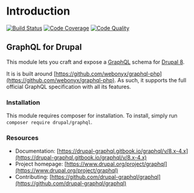 # Introduction

[![Build Status](https://img.shields.io/travis/drupal-graphql/graphql.svg)](https://travis-ci.org/drupal-graphql/graphql) [![Code Coverage](https://img.shields.io/codecov/c/github/drupal-graphql/graphql.svg)](https://codecov.io/gh/drupal-graphql/graphql) [![Code Quality](https://img.shields.io/scrutinizer/g/drupal-graphql/graphql.svg)](https://scrutinizer-ci.com/g/drupal-graphql/graphql/?branch=8.x-4.x)

## GraphQL for Drupal

This module lets you craft and expose a [GraphQL](http://graphql.org/) schema for [Drupal 8](https://www.drupal.org/8).

It is is built around [https://github.com/webonyx/graphql-php](https://github.com/webonyx/graphql-php). As such, it supports the full official GraphQL specification with all its features.

### Installation

This module requires composer for installation. To install, simply run `composer require drupal/graphql`.

### Resources

* Documentation: [https://drupal-graphql.gitbook.io/graphql/v/8.x-4.x](https://drupal-graphql.gitbook.io/graphql/v/8.x-4.x)
* Project homepage: [https://www.drupal.org/project/graphql](https://www.drupal.org/project/graphql)
* Contributing: [https://github.com/drupal-graphql/graphql](https://github.com/drupal-graphql/graphql)
